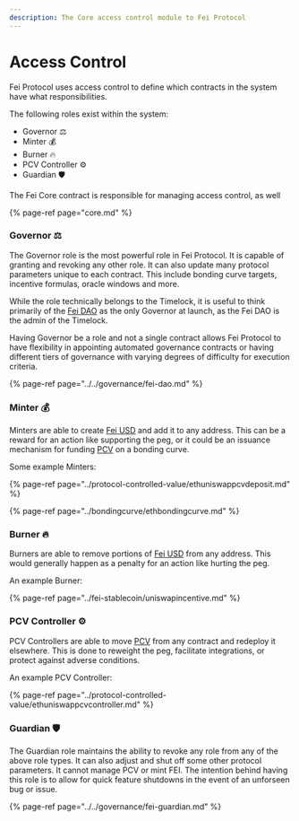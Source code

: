 ```yaml
---
description: The Core access control module to Fei Protocol
---
```


# Access Control

Fei Protocol uses access control to define which contracts in the system have what responsibilities.

The following roles exist within the system:

* Governor ⚖️
* Minter 💰
* Burner 🔥
* PCV Controller ⚙️
* Guardian 🛡️

The Fei Core contract is responsible for managing access control, as well

{% page-ref page="core.md" %}



### Governor ⚖️

The Governor role is the most powerful role in Fei Protocol. It is capable of granting and revoking any other role. It can also update many protocol parameters unique to each contract. This include bonding curve targets, incentive formulas, oracle windows and more.

While the role technically belongs to the Timelock, it is useful to think primarily of the [Fei DAO](../../governance/fei-dao.md) as the only Governor at launch, as the Fei DAO is the admin of the Timelock.

Having Governor be a role and not a single contract allows Fei Protocol to have flexibility in appointing automated governance contracts or having different tiers of governance with varying degrees of difficulty for execution criteria.

{% page-ref page="../../governance/fei-dao.md" %}

### Minter 💰 

Minters are able to create [Fei USD](../fei-stablecoin/fei-fei-usd.md) and add it to any address. This can be a reward for an action like supporting the peg, or it could be an issuance mechanism for funding [PCV](../protocol-controlled-value/) on a bonding curve.

Some example Minters:

{% page-ref page="../protocol-controlled-value/ethuniswappcvdeposit.md" %}

{% page-ref page="../bondingcurve/ethbondingcurve.md" %}

### Burner 🔥

Burners are able to remove portions of [Fei USD](../fei-stablecoin/fei-fei-usd.md) from any address. This would generally happen as a penalty for an action like hurting the peg.

An example Burner:

{% page-ref page="../fei-stablecoin/uniswapincentive.md" %}

### PCV Controller ⚙️

PCV Controllers are able to move [PCV](../protocol-controlled-value/) from any contract and redeploy it elsewhere. This is done to reweight the peg, facilitate integrations, or protect against adverse conditions.

An example PCV Controller:

{% page-ref page="../protocol-controlled-value/ethuniswappcvcontroller.md" %}

### Guardian 🛡️

The Guardian role maintains the ability to revoke any role from any of the above role types. It can also adjust and shut off some other protocol parameters. It cannot manage PCV or mint FEI. The intention behind having this role is to allow for quick feature shutdowns in the event of an unforseen bug or issue. 

{% page-ref page="../../governance/fei-guardian.md" %}









